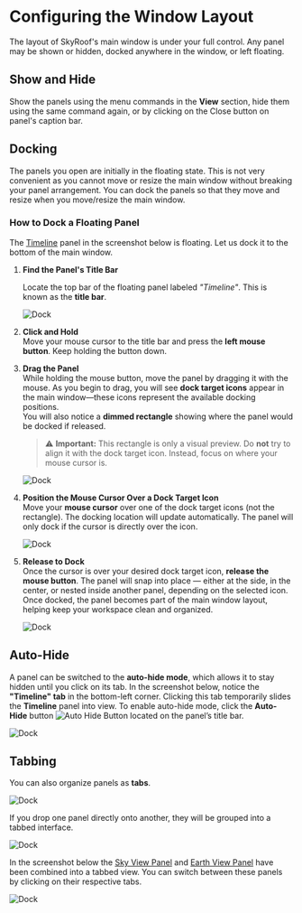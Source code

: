 # Configuring the Window Layout

The layout of SkyRoof's main window is under your full control. Any panel may be shown or hidden,
docked anywhere in the window, or left floating.

## Show and Hide

Show the panels using the menu commands in the **View** section, hide them using the same command again, or by clicking on the
Close button on panel's caption bar.

## Docking

The panels you open are initially in the floating state. This is not very convenient as you cannot move or resize the
main window without breaking your panel arrangement. You can dock the panels so that they move and resize when you move/resize the main window.

### How to Dock a Floating Panel

The [Timeline](time_line_panel.md) panel in the screenshot below is floating. Let us dock it to the bottom of the main window.

1. **Find the Panel's Title Bar**

    Locate the top bar of the floating panel labeled *"Timeline"*. This is known as the **title bar**.

    ![Dock](../images/dock_1.png)

2. **Click and Hold**  
   Move your mouse cursor to the title bar and press the **left mouse button**. Keep holding the button down.

3. **Drag the Panel**  
   While holding the mouse button, move the panel by dragging it with the mouse. As you begin to drag, you will see **dock target icons** appear in the main window—these icons represent the available docking positions.  
   You will also notice a **dimmed rectangle** showing where the panel would be docked if released.  
   > ⚠️ **Important:** This rectangle is only a visual preview. Do **not** try to align it with the dock target icon. Instead, focus on where your mouse cursor is.

    ![Dock](../images/dock_2.png)

4. **Position the Mouse Cursor Over a Dock Target Icon**  
   Move your **mouse cursor** over one of the dock target icons (not the rectangle). The docking location will update automatically. The panel will only dock if the cursor is directly over the icon.

    ![Dock](../images/dock_3.png)

5. **Release to Dock**  
   Once the cursor is over your desired dock target icon, **release the mouse button**. The panel will snap into place — either at the side, in the center, or nested inside another panel, depending on the selected icon. Once docked, the panel becomes part of the main window layout, helping keep your workspace clean and organized.

    ![Dock](../images/dock_4.png)

## Auto-Hide

A panel can be switched to the **auto-hide mode**, which allows it to stay hidden until you click on its tab.
In the screenshot below, notice the **"Timeline" tab** in the bottom-left corner. Clicking this tab temporarily slides the **Timeline** panel into view.
To enable auto-hide mode, click the **Auto-Hide** button  ![Auto Hide Button](../images/auto_hide_button.png)  located on the panel’s title bar.

![Dock](../images/dock_5.png)

## Tabbing

You can also organize panels as **tabs**.

![Dock](../images/dock_6.png)

If you drop one panel directly onto another, they will be grouped into a tabbed interface.

![Dock](../images/dock_7.png)

In the screenshot below the
[Sky View Panel](sky_view_panel.md) and [Earth View Panel](earth_view_panel.md)
have been combined into a tabbed view.
You can switch between these panels by clicking on their respective tabs.

![Dock](../images/dock_8.png)
